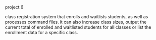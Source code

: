 project 6

class registration system that enrolls and waitlists students, as
well as processes command files. it can also increase class sizes, 
output the current total of enrolled and waitlisted students for all 
classes or list the enrollment data for a specific class.
